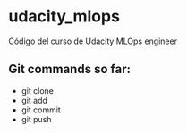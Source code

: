 # udacity_mlops
Código del curso de Udacity MLOps engineer

## Git commands so far:
* git clone
* git add
* git commit
* git push
